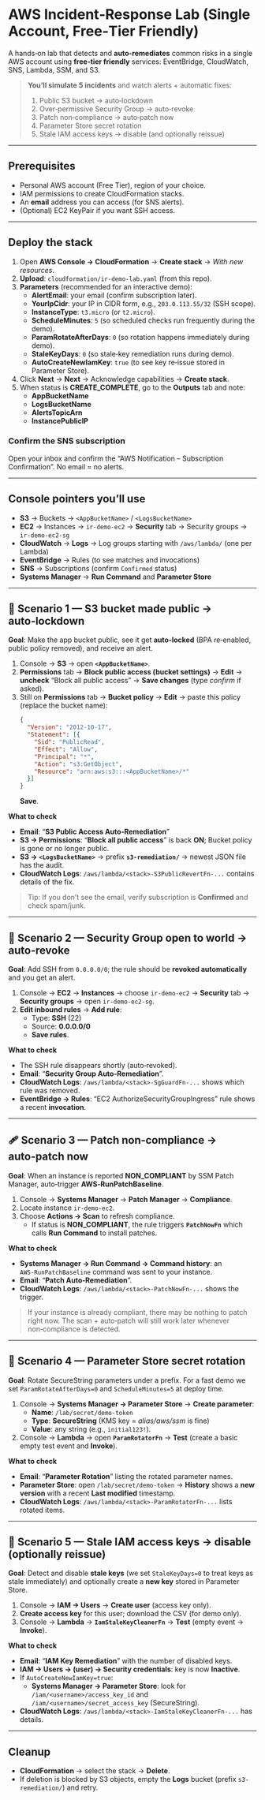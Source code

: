 # AWS Incident‑Response Lab (Single Account, Free‑Tier Friendly)

A hands‑on lab that detects and **auto‑remediates** common risks in a single AWS account using **free‑tier friendly** services: EventBridge, CloudWatch, SNS, Lambda, SSM, and S3.

> **You’ll simulate 5 incidents** and watch alerts + automatic fixes:
> 1) Public S3 bucket → auto‑lockdown  
> 2) Over‑permissive Security Group → auto‑revoke  
> 3) Patch non‑compliance → auto‑patch now  
> 4) Parameter Store secret rotation  
> 5) Stale IAM access keys → disable (and optionally reissue)

---

## Prerequisites

- Personal AWS account (Free Tier), region of your choice.
- IAM permissions to create CloudFormation stacks.
- An **email** address you can access (for SNS alerts).
- (Optional) EC2 KeyPair if you want SSH access.

---

## Deploy the stack

1. Open **AWS Console → CloudFormation** → **Create stack** → *With new resources*.
2. **Upload**: `cloudformation/ir-demo-lab.yaml` (from this repo).  
3. **Parameters** (recommended for an interactive demo):
   - **AlertEmail**: your email (confirm subscription later).
   - **YourIpCidr**: your IP in CIDR form, e.g., `203.0.113.55/32` (SSH scope).
   - **InstanceType**: `t3.micro` (or `t2.micro`).
   - **ScheduleMinutes**: `5` (so scheduled checks run frequently during the demo).
   - **ParamRotateAfterDays**: `0` (so rotation happens immediately during demo).
   - **StaleKeyDays**: `0` (so stale‑key remediation runs during demo).
   - **AutoCreateNewIamKey**: `true` (to see key re‑issue stored in Parameter Store).
4. Click **Next** → **Next** → Acknowledge capabilities → **Create stack**.
5. When status is **CREATE_COMPLETE**, go to the **Outputs** tab and note:
   - **AppBucketName**
   - **LogsBucketName**
   - **AlertsTopicArn**
   - **InstancePublicIP**

### Confirm the SNS subscription
Open your inbox and confirm the “AWS Notification – Subscription Confirmation”. No email = no alerts.

---

## Console pointers you’ll use

- **S3** → Buckets → `<AppBucketName>` / `<LogsBucketName>`  
- **EC2** → Instances → `ir-demo-ec2` → **Security** tab → Security groups → `ir-demo-ec2-sg`  
- **CloudWatch** → **Logs** → Log groups starting with `/aws/lambda/` (one per Lambda)  
- **EventBridge** → Rules (to see matches and invocations)  
- **SNS** → Subscriptions (confirm `Confirmed` status)  
- **Systems Manager** → **Run Command** and **Parameter Store**  

---

## 🔎 Scenario 1 — S3 bucket made public → auto‑lockdown

**Goal**: Make the app bucket public, see it get **auto‑locked** (BPA re‑enabled, public policy removed), and receive an alert.

1. Console → **S3** → open **`<AppBucketName>`**.
2. **Permissions** tab → **Block public access (bucket settings)** → **Edit** → **uncheck** “Block all public access” → **Save changes** (type *confirm* if asked).
3. Still on **Permissions** tab → **Bucket policy** → **Edit** → paste this policy (replace the bucket name):
   ```json
   {
     "Version": "2012-10-17",
     "Statement": [{
       "Sid": "PublicRead",
       "Effect": "Allow",
       "Principal": "*",
       "Action": "s3:GetObject",
       "Resource": "arn:aws:s3:::<AppBucketName>/*"
     }]
   }
   ```
   **Save**.

**What to check**
- **Email**: “**S3 Public Access Auto‑Remediation**”  
- **S3 → Permissions**: “**Block all public access**” is back **ON**; Bucket policy is gone or no longer public.  
- **S3 → `<LogsBucketName>`** → prefix **`s3-remediation/`** → newest JSON file has the audit.  
- **CloudWatch Logs**: `/aws/lambda/<stack>-S3PublicRevertFn-...` contains details of the fix.

> Tip: If you don’t see the email, verify subscription is **Confirmed** and check spam/junk.

---

## 🔐 Scenario 2 — Security Group open to world → auto‑revoke

**Goal**: Add SSH from `0.0.0.0/0`; the rule should be **revoked automatically** and you get an alert.

1. Console → **EC2** → **Instances** → choose `ir-demo-ec2` → **Security** tab → **Security groups** → open `ir-demo-ec2-sg`.
2. **Edit inbound rules** → **Add rule**:  
   - Type: **SSH** (22)  
   - Source: **0.0.0.0/0**  
   - **Save rules**.

**What to check**
- The SSH rule disappears shortly (auto‑revoked).  
- **Email**: “**Security Group Auto‑Remediation**”.  
- **CloudWatch Logs**: `/aws/lambda/<stack>-SgGuardFn-...` shows which rule was removed.  
- **EventBridge → Rules**: “EC2 AuthorizeSecurityGroupIngress” rule shows a recent **invocation**.

---

## 🩹 Scenario 3 — Patch non‑compliance → auto‑patch now

**Goal**: When an instance is reported **NON_COMPLIANT** by SSM Patch Manager, auto‑trigger **AWS‑RunPatchBaseline**.

1. Console → **Systems Manager** → **Patch Manager** → **Compliance**.  
2. Locate instance `ir-demo-ec2`.  
3. Choose **Actions → Scan** to refresh compliance.  
   - If status is **NON_COMPLIANT**, the rule triggers **`PatchNowFn`** which calls **Run Command** to install patches.

**What to check**
- **Systems Manager → Run Command → Command history**: an `AWS‑RunPatchBaseline` command was sent to your instance.  
- **Email**: “**Patch Auto‑Remediation**”.  
- **CloudWatch Logs**: `/aws/lambda/<stack>-PatchNowFn-...` shows the trigger.

> If your instance is already compliant, there may be nothing to patch right now. The scan + auto‑patch will still work later whenever non‑compliance is detected.

---

## 🔁 Scenario 4 — Parameter Store secret rotation

**Goal**: Rotate SecureString parameters under a prefix. For a fast demo we set `ParamRotateAfterDays=0` and `ScheduleMinutes=5` at deploy time.

1. Console → **Systems Manager → Parameter Store** → **Create parameter**:  
   - **Name**: `/lab/secret/demo-token`  
   - **Type**: **SecureString** (KMS key = *alias/aws/ssm* is fine)  
   - **Value**: any string (e.g., `initial123!`).
2. Console → **Lambda** → open **`ParamRotatorFn`** → **Test** (create a basic empty test event and **Invoke**).

**What to check**
- **Email**: “**Parameter Rotation**” listing the rotated parameter names.  
- **Parameter Store**: open `/lab/secret/demo-token` → **History** shows a **new version** with a recent **Last modified** timestamp.  
- **CloudWatch Logs**: `/aws/lambda/<stack>-ParamRotatorFn-...` lists rotated items.

---

## 🔑 Scenario 5 — Stale IAM access keys → disable (optionally reissue)

**Goal**: Detect and disable **stale keys** (we set `StaleKeyDays=0` to treat keys as stale immediately) and optionally create a **new key** stored in Parameter Store.

1. Console → **IAM → Users** → **Create user** (access key only).  
2. **Create access key** for this user; download the CSV (for demo only).  
3. Console → **Lambda** → **`IamStaleKeyCleanerFn`** → **Test** (empty event → **Invoke**).

**What to check**
- **Email**: “**IAM Key Remediation**” with the number of disabled keys.  
- **IAM → Users → (user) → Security credentials**: key is now **Inactive**.  
- If `AutoCreateNewIamKey=true`:  
  - **Systems Manager → Parameter Store**: look for  
    `/iam/<username>/access_key_id` and `/iam/<username>/secret_access_key` (SecureString).  
- **CloudWatch Logs**: `/aws/lambda/<stack>-IamStaleKeyCleanerFn-...` has details.

---

## Cleanup

- **CloudFormation** → select the stack → **Delete**.  
- If deletion is blocked by S3 objects, empty the **Logs** bucket (prefix `s3-remediation/`) and retry.
